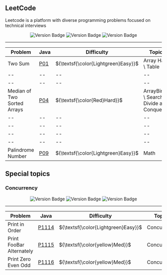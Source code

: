## LeetCode

Leetcode is a platform with diverse programming problems focused on technical interviews

<div align="center">
  <img src="https://img.shields.io/badge/Easy-2-gray?style=flat&logo=easy&labelColor=green" alt="Version Badge"/>
  <img src="https://img.shields.io/badge/Med.-0-gray?style=flat&logo=med&labelColor=yellow" alt="Version Badge"/>
  <img src="https://img.shields.io/badge/Hard-1-gray?style=flat&logo=hard&labelColor=red" alt="Version Badge"/>
</div>

---

| Problem | Java | Difficulty | Topics | Beats |
| -- | -- | -- | -- | -- |
| Two Sum | [P01](Java/1-Two-Sum/problem.java) | ${\textsf{\color{Lightgreen}Easy}}$ | Array Hash \ Table | 98.63% |
| -- | -- | -- | -- |
| -- | -- | -- | -- |
| Median of Two Sorted Arrays | [P04](Java/4-Median-Of-Two-Sorted-Arrays) | ${\textsf{\color{Red}Hard}}$ | ArrayBinary \ Search \ Divide and Conquer | 31.53% |
| -- | -- | -- | -- |
| -- | -- | -- | -- |
| -- | -- | -- | -- |
| -- | -- | -- | -- |
| Palindrome Number | [P09](Java/9-Palindrome-Number/problem.java) | ${\textsf{\color{Lightgreen}Easy}}$ | Math | 100.00% |

## Special topics

### Concurrency

<div align="center">
  <img src="https://img.shields.io/badge/Easy-1-gray?style=flat&logo=easy&labelColor=green" alt="Version Badge"/>
  <img src="https://img.shields.io/badge/Med.-2-gray?style=flat&logo=med&labelColor=yellow" alt="Version Badge"/>
  <img src="https://img.shields.io/badge/Hard-0-gray?style=flat&logo=hard&labelColor=red" alt="Version Badge"/>
</div>

---

| Problem | Java | Difficulty | Topics | Beats |
| -- | -- | -- | -- | -- |
| Print in Order | [P1114](Java/1114-Print-In-Order/problem.java) | ${\textsf{\color{Lightgreen}Easy}}$ | Concurrency |
| Print FooBar Alternately | [P1115](Java/1115-Print-FooBar-Alternately/problem.java) | ${\textsf{\color{yellow}Med}}$ | Concurrency |
| Print Zero Even Odd | [P1116](Java/1116-Print-Zero-Even-Odd/problem.java) | ${\textsf{\color{yellow}Med}}$ | Concurrency | 99.88% |
 
